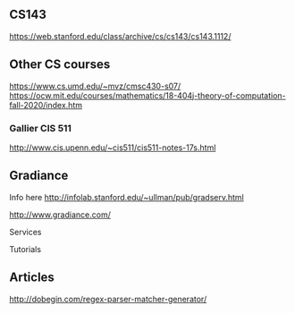 ## CS143

https://web.stanford.edu/class/archive/cs/cs143/cs143.1112/

## Other CS courses

https://www.cs.umd.edu/~mvz/cmsc430-s07/
https://ocw.mit.edu/courses/mathematics/18-404j-theory-of-computation-fall-2020/index.htm

### Gallier CIS 511

http://www.cis.upenn.edu/~cis511/cis511-notes-17s.html

## Gradiance

Info here http://infolab.stanford.edu/~ullman/pub/gradserv.html

http://www.gradiance.com/

Services

Tutorials

## Articles

http://dobegin.com/regex-parser-matcher-generator/

